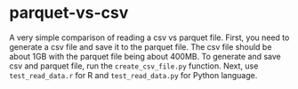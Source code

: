 # parquet-vs-csv
A very simple comparison of reading a csv vs parquet file. First, you need to generate a csv file and save it to the parquet file. The csv file should be about 1GB with the parquet file being about 400MB. To generate and save csv and parquet file, run the `create_csv_file.py` function. Next, use `test_read_data.r` for R and `test_read_data.py` for Python language. 


